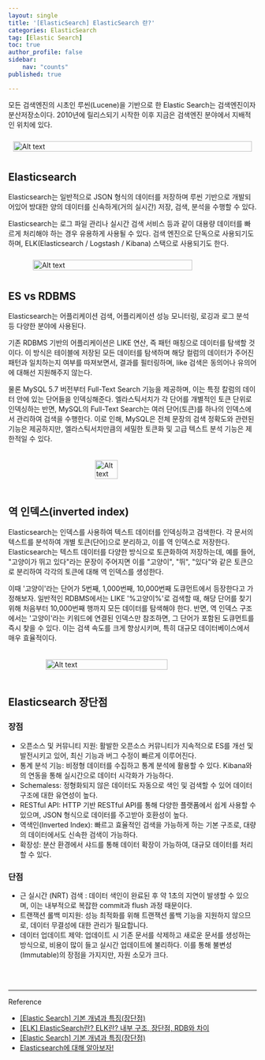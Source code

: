 ```yaml
---
layout: single
title: '[ElasticSearch] ElasticSearch 란?'
categories: ElasticSearch
tag: [Elastic Search]
toc: true 
author_profile: false
sidebar:
    nav: "counts"
published: true

---
```


모든 검색엔진의 시초인 루씬(Lucene)을 기반으로 한 Elastic Search는 검색엔진이자 분산저장소이다. 2010년에 릴리스되기 시작한 이후 지금은 검색엔진 분야에서 지배적인 위치에 있다. 

<div style="display: flex; justify-content: center;">
     <img src="{{site.url}}\images\2024-09-02-elastic-search\db_engine_rank.png" alt="Alt text" style="width: 100%; height: 100%; margin: 10px">
</div>

## Elasticsearch

Elasticsearch는 일반적으로 JSON 형식의 데이터를 저장하며 루씬 기반으로 개발되어있어 방대한 양의 데이터를 신속하게(거의 실시간) 저장, 검색, 분석을 수행할 수 있다. 

Elasticsearch는 로그 파일 관리나 실시간 검색 서비스 등과 같이 대용량 데이터를 빠르게 처리해야 하는 경우 유용하게 사용될 수 있다. 검색 엔진으로 단독으로 사용되기도 하며, ELK(Elasticsearch / Logstash / Kibana) 스택으로 사용되기도 한다. 

<div style="display: flex; justify-content: center;">
     <img src="{{site.url}}\images\2024-09-02-elastic-search\elk.png" alt="Alt text" style="width: 80%; height: 80%; margin: 10px">
</div>


## ES vs RDBMS


Elasticsearch는 어플리케이션 검색, 어플리케이션 성능 모니터링, 로깅과 로그 분석 등 다양한 분야에 사용된다.

기존 RDBMS 기반의 어플리케이션은  LIKE 연산, 즉 패턴 매칭으로 데이터를 탐색할 것이다. 이 방식은 테이블에 저장된 모든 데이터를 탐색하며 해당 컬럼의 데이터가 주어진 패턴과 일치하는지 여부를 따져보면서, 결과를 필터링하며,  like 검색은 동의어나 유의어에 대해선 지원해주지 않는다.

물론 MySQL 5.7 버전부터 Full-Text Search 기능을 제공하며, 이는 특정 칼럼의 데이터 안에 있는 단어들을 인덱싱해준다. 엘라스틱서치가 각 단어를 개별적인 토큰 단위로 인덱싱하는 반면, MySQL의 Full-Text Search는 여러 단어(토큰)를 하나의 인덱스에서 관리하여 검색을 수행한다. 
이로 인해, MySQL은 전체 문장의 검색 정확도와 관련된 기능은 제공하지만, 엘라스틱서치만큼의 세밀한 토큰화 및 고급 텍스트 분석 기능은 제한적일 수 있다.


<div style="display: flex; justify-content: center;">
     <img src="{{site.url}}\images\2024-09-02-elastic-search\es_vs_rdbms.png" alt="Alt text" style="width: 30%; height: 30%; margin: 20px">
</div>

## 역 인덱스(inverted index)

Elasticsearch는 인덱스를 사용하여 텍스트 데이터를 인덱싱하고 검색한다. 각 문서의 텍스트를 분석하여 개별 토큰(단어)으로 분리하고, 이를 역 인덱스로 저장한다. Elasticsearch는 텍스트 데이터를 다양한 방식으로 토큰화하여 저장하는데, 예를 들어, "고양이가 뛰고 있다"라는 문장이 주어지면 이를 "고양이", "뛰", "있다"와 같은 토큰으로 분리하여 각각의 토큰에 대해 역 인덱스를 생성한다.

이때 '고양이'라는 단어가 5번째, 1,000번째, 10,000번째 도큐먼트에서 등장한다고 가정해보자. 일반적인 RDBMS에서는 LIKE '%고양이%'로 검색할 때, 해당 단어를 찾기 위해 처음부터 10,000번째 행까지 모든 데이터를 탐색해야 한다. 반면, 역 인덱스 구조에서는 '고양이'라는 키워드에 연결된 인덱스만 참조하면, 그 단어가 포함된 도큐먼트를 즉시 찾을 수 있다. 이는 검색 속도를 크게 향상시키며, 특히 대규모 데이터베이스에서 매우 효율적이다.

<div style="display: flex; justify-content: center;">
     <img src="{{site.url}}\images\2024-09-02-elastic-search\inverted_index.png" alt="Alt text" style="width: 70%; height: 70%; margin: 20px">
</div>



## Elasticsearch 장단점

### 장점
- 오픈소스 및 커뮤니티 지원: 활발한 오픈소스 커뮤니티가 지속적으로 ES를 개선 및 발전시키고 있어, 최신 기능과 버그 수정이 빠르게 이루어진다.
- 통계 분석 기능: 비정형 데이터를 수집하고 통계 분석에 활용할 수 있다. Kibana와의 연동을 통해 실시간으로 데이터 시각화가 가능하다.
- Schemaless: 정형화되지 않은 데이터도 자동으로 색인 및 검색할 수 있어 데이터 구조에 대한 유연성이 높다.
- RESTful API: HTTP 기반 RESTful API를 통해 다양한 플랫폼에서 쉽게 사용할 수 있으며, JSON 형식으로 데이터를 주고받아 호환성이 높다.
- 역색인(Inverted Index): 빠르고 효율적인 검색을 가능하게 하는 기본 구조로, 대량의 데이터에서도 신속한 검색이 가능하다.
- 확장성: 분산 환경에서 샤드를 통해 데이터 확장이 가능하여, 대규모 데이터를 처리할 수 있다.

### 단점 
-  근 실시간 (NRT) 검색 : 데이터 색인이 완료된 후 약 1초의 지연이 발생할 수 있으며, 이는 내부적으로 복잡한 commit과 flush 과정 때문이다.
- 트랜잭션 롤백 미지원: 성능 최적화를 위해 트랜잭션 롤백 기능을 지원하지 않으므로, 데이터 무결성에 대한 관리가 필요합니다.
- 데이터 업데이트 제약: 업데이트 시 기존 문서를 삭제하고 새로운 문서를 생성하는 방식으로, 비용이 많이 들고 실시간 업데이트에 불리하다. 이를 통해 불변성(Immutable)의 장점을 가지지만, 자원 소모가 크다.

<br>
<br>

----
Reference

- <a href = 'https://jaemunbro.medium.com/elastic-search-%EA%B8%B0%EC%B4%88-%EC%8A%A4%ED%84%B0%EB%94%94-ff01870094f0'>[Elastic Search] 기본 개념과 특징(장단점)</a>
- <a href = 'https://hstory0208.tistory.com/entry/ELK-ElasticSearch%EB%9E%80-ELK%EB%9E%80-%EC%9E%A5%EB%8B%A8%EC%A0%90-RDB%EC%99%80-%EC%B0%A8%EC%9D%B4
'>[ELK] ElasticSearch란? ELK란? 내부 구조, 장단점, RDB와 차이</a>
- <a href = 'https://jaemunbro.medium.com/elastic-search-%EA%B8%B0%EC%B4%88-%EC%8A%A4%ED%84%B0%EB%94%94-ff01870094f0'>[Elastic Search] 기본 개념과 특징(장단점)</a>
- <a href = 'https://sihyung92.oopy.io/database/elasticsearch/1'>Elasticsearch에 대해 알아보자!</a>

